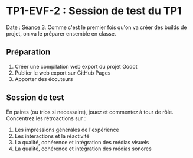 # TP1-EVF-2 : Session de test du TP1

Date : <!-- varexp:begin SEANCE_EVF_2 -->[Séance 3](/01-deroulement/03/)<!-- varexp:end -->. Comme c'est le premier fois qu'on va créer des builds de projet, on va le préparer ensemble en classe.

## Préparation

1. Créer une compilation web export du projet Godot
2. Publier le web export sur GitHub Pages
3. Apporter des écouteurs

## Session de test 

En paires (ou trios si necessaire), jouez et commentez à tour de rôle. Concentrez les rétroactions sur : 

1. Les impressions générales de l'expérience
2. Les interactions et la réactivité
3. La qualité, cohérence et intégration des médias visuels
4. La qualité, cohérence et intégration des médias sonores
